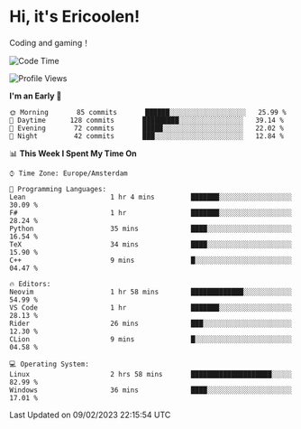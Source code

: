 # Hi, it's Ericoolen!
Coding and gaming！

<!--START_SECTION:waka-->
![Code Time](http://img.shields.io/badge/Code%20Time-663%20hrs%2023%20mins-blue)

![Profile Views](http://img.shields.io/badge/Profile%20Views-12-blue)

**I'm an Early 🐤** 

```text
🌞 Morning       85 commits       ██████░░░░░░░░░░░░░░░░░░░   25.99 % 
🌆 Daytime      128 commits       █████████░░░░░░░░░░░░░░░░   39.14 % 
🌃 Evening       72 commits       █████░░░░░░░░░░░░░░░░░░░░   22.02 % 
🌙 Night         42 commits       ███░░░░░░░░░░░░░░░░░░░░░░   12.84 % 

```


📊 **This Week I Spent My Time On** 

```text
⌚︎ Time Zone: Europe/Amsterdam

💬 Programming Languages: 
Lean                     1 hr 4 mins         ███████░░░░░░░░░░░░░░░░░░   30.09 % 
F#                       1 hr                ███████░░░░░░░░░░░░░░░░░░   28.24 % 
Python                   35 mins             ████░░░░░░░░░░░░░░░░░░░░░   16.54 % 
TeX                      34 mins             ████░░░░░░░░░░░░░░░░░░░░░   15.90 % 
C++                      9 mins              █░░░░░░░░░░░░░░░░░░░░░░░░   04.47 % 

🔥 Editors: 
Neovim                   1 hr 58 mins        █████████████░░░░░░░░░░░░   54.99 % 
VS Code                  1 hr                ███████░░░░░░░░░░░░░░░░░░   28.13 % 
Rider                    26 mins             ███░░░░░░░░░░░░░░░░░░░░░░   12.30 % 
CLion                    9 mins              █░░░░░░░░░░░░░░░░░░░░░░░░   04.58 % 

💻 Operating System: 
Linux                    2 hrs 58 mins       ████████████████████░░░░░   82.99 % 
Windows                  36 mins             ████░░░░░░░░░░░░░░░░░░░░░   17.01 % 

```


 Last Updated on 09/02/2023 22:15:54 UTC
<!--END_SECTION:waka-->


